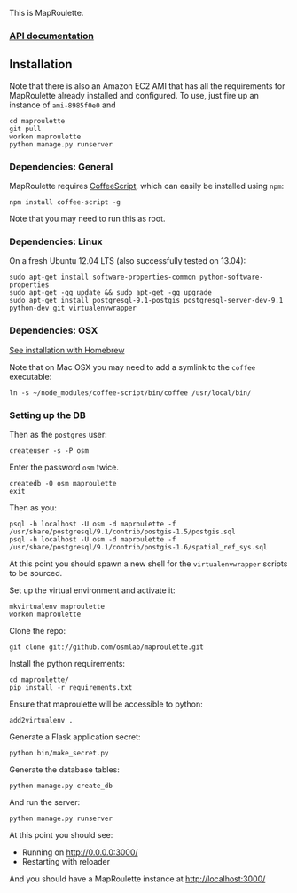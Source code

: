 This is MapRoulette. 

### [API documentation](https://github.com/osmlab/maproulette/wiki/API-Documentation)

## Installation

Note that there is also an Amazon EC2 AMI that has all the requirements for MapRoulette already installed and configured. To use, just fire up an instance of `ami-8985f0e0` and 

    cd maproulette
    git pull
    workon maproulette
    python manage.py runserver

### Dependencies: General

MapRoulette requires [CoffeeScript](http://coffeescript.org/), which can easily be installed using `npm`:

    npm install coffee-script -g
    
Note that you may need to run this as root.

### Dependencies: Linux

On a fresh Ubuntu 12.04 LTS (also successfully tested on 13.04):

    sudo apt-get install software-properties-common python-software-properties
    sudo apt-get -qq update && sudo apt-get -qq upgrade
    sudo apt-get install postgresql-9.1-postgis postgresql-server-dev-9.1 python-dev git virtualenvwrapper

### Dependencies: OSX

[See installation with Homebrew](https://gist.github.com/mvexel/5526126)

Note that on Mac OSX you may need to add a symlink to the `coffee` executable:
	
	ln -s ~/node_modules/coffee-script/bin/coffee /usr/local/bin/
	
### Setting up the DB

Then as the `postgres` user:

    createuser -s -P osm

Enter the password `osm` twice.

    createdb -O osm maproulette
    exit

Then as you:

    psql -h localhost -U osm -d maproulette -f /usr/share/postgresql/9.1/contrib/postgis-1.5/postgis.sql
    psql -h localhost -U osm -d maproulette -f /usr/share/postgresql/9.1/contrib/postgis-1.6/spatial_ref_sys.sql

At this point you should spawn a new shell for the `virtualenvwrapper` scripts to be sourced.

Set up the virtual environment and activate it:

    mkvirtualenv maproulette
    workon maproulette

Clone the repo:

    git clone git://github.com/osmlab/maproulette.git

Install the python requirements:

    cd maproulette/
    pip install -r requirements.txt

Ensure that maproulette will be accessible to python:

    add2virtualenv .

Generate a Flask application secret:

    python bin/make_secret.py

Generate the database tables:

    python manage.py create_db

And run the server:

    python manage.py runserver

At this point you should see:

* Running on http://0.0.0.0:3000/
* Restarting with reloader

And you should have a MapRoulette instance at [http://localhost:3000/](http://localhost:3000/)
